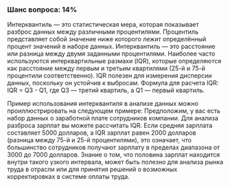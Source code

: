 ### Шанс вопроса: 14%

Интерквантиль — это статистическая мера, которая показывает разброс данных между различными процентилями. Процентиль представляет собой значение ниже которого лежит определённый процент значений в наборе данных. Интерквантиль — это расстояние или разница между двумя заданными процентилями. Наиболее часто используются интерквартильные размахи (IQR), которые определяются как расстояние между первым и третьим квартилями (25-й и 75-й процентили соответственно). IQR полезен для измерения дисперсии данных, поскольку он устойчив к выбросам. Формула для расчета IQR: IQR = Q3 - Q1, где Q3 — третий квартиль, а Q1 — первый квартиль.

Пример использования интерквантиля в анализе данных можно проиллюстрировать на следующем примере: Предположим, у вас есть набор данных о заработной плате сотрудников компании. Для анализа разброса зарплат вы можете рассчитать IQR. Если средняя зарплата составляет 5000 долларов, а IQR зарплат равен 2000 долларов (разница между 75-й и 25-й процентилями), это означает, что большинство сотрудников получают зарплату в пределах диапазона от 3000 до 7000 долларов. Знание о том, что половина зарплат находится внутри такого узкого интервала, может быть полезно для анализа рынка труда в отрасли или для принятия решений о возможных корректировках в системе оплаты труда.